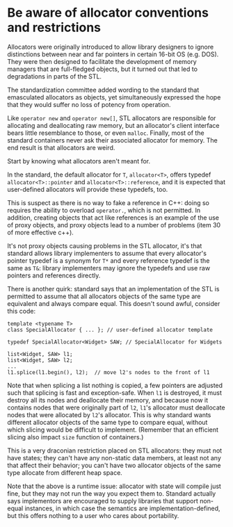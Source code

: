 # Be aware of allocator conventions and restrictions

Allocators were originally introduced to allow library designers to ignore distinctions between near and far pointers in certain 16-bit OS (e.g. DOS).
They were then designed to facilitate the development of memory managers that are full-fledged objects, but it turned out that led to degradations in parts of the STL.

The standardization committee added wording to the standard that emasculated allocators as objects, yet simultaneously expressed the hope that they would suffer no loss of potency from operation.

Like `operator new` and `operator new[]`, STL allocators are responsible for allocating and deallocating raw memory, but an allocator's client interface bears little resemblance to those, or even `malloc`.
Finally, most of the standard containers never ask their associated allocator for memory. The end result is that allocators are weird.

Start by knowing what allocators aren't meant for.

In the standard, the default allocator for `T`, `allocator<T>`, offers typedef `allocator<T>::pointer` and `allocator<T>::reference`, and it is expected that user-defined allocators will provide these typedefs, too.

This is suspect as there is no way to fake a reference in C++: doing so requires the ability to overload `operator.`, which is not permitted.
In addition, creating objects that act like references is an example of the use of proxy objects, and proxy objects lead to a number of problems (item 30 of more effective c++).

It's not proxy objects causing problems in the STL allocator, it's that standard allows library implementers to assume that every allocator's pointer typedef is a synonym for `T*` and every reference typedef is the same as `T&`: library implementers may ignore the typedefs and use raw pointers and references directly.

There is another quirk: standard says that an implementation of the STL is permitted to assume that all allocators objects of the same type are equivalent and always compare equal.
This doesn't sound awful, consider this code:
```
template <typename T>
class SpecialAllocator { ... }; // user-defined allocator template

typedef SpecialAllocator<Widget> SAW; // SpecialAllocator for Widgets

list<Widget, SAW> l1;
list<Widget, SAW> l2;
...
l1.splice(l1.begin(), l2);  // move l2's nodes to the front of l1
```

Note that when splicing a list nothing is copied, a few pointers are adjusted such that splicing is fast and exception-safe.
When `l1` is destroyed, it must destroy all its nodes and deallocate their memory, and because now it contains nodes that were originally part of `l2`, `l1`'s allocator must deallocate nodes that were allocated by `l2`'s allocator.
This is why standard wants different allocator objects of the same type to compare equal, without which slicing would be difficult to implement.
(Remember that an efficient slicing also impact `size` function of containers.)

This is a very draconian restriction placed on STL allocators: they must not have states; they can't have any non-static data members, at least not any that affect their behavior; you can't have two allocator objects of the same type allocate from different heap space.

Note that the above is a runtime issue: allocator with state will compile just fine, but they may not run the way you expect them to.
Standard actually says implementors are encouraged to supply libraries that support non-equal instances, in which case the semantics are implementation-defined, but this offers nothing to a user who cares about portability.

